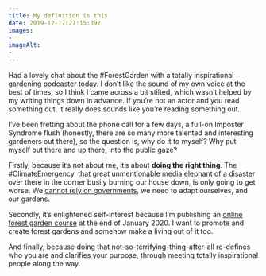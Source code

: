 ```yaml
---
title: My definition is this
date: 2019-12-17T21:15:39Z
images:
- 
imageAlt:
- 
---
```


Had a lovely chat about the #ForestGarden with a totally inspirational gardening podcaster today. I don’t like the sound of my own voice at the best of times, so I think I came across a bit stilted, which wasn’t helped by my writing things down in advance. If you’re not an actor and you read something out, it really does sounds like you’re reading something out. 

I’ve been fretting about the phone call for a few days, a full-on Imposter Syndrome flush (honestly, there are so many more talented and interesting gardeners out there), so the question is, why do it to myself? Why put myself out there and up there, into the public gaze? 

Firstly, because it’s not about me, it’s about **doing the right thing**. The #ClimateEmergency, that great unmentionable media elephant of a disaster over there in the corner busily burning our house down, is only going to get worse. We [cannot rely on governments](https://www.youtube.com/watch?v=oa13KrOvE2s), we need to adapt ourselves, and our gardens.

Secondly, it’s enlightened self-interest because I’m publishing an [online forest garden course](/course/) at the end of January 2020. I want to promote and create forest gardens and somehow make a living out of it too.

And finally, because doing that not-so-terrifying-thing-after-all re-defines who you are and clarifies your purpose, through meeting totally inspirational people along the way.
